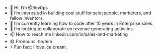 - 👋 Hi, I’m @Rev0ps
- 👀 I’m interested in building cool stuff for salespeople, marketers, and fellow inventors.
- 🌱 I’m currently learning how to code after 10 years in Enterprise sales.
- 💞️ I’m looking to collaborate on revenue generating activities.
- 📫 How to reach me linkedin.com/in/sales-and-marketing
- 😄 Pronouns: he/him
- ⚡ Fun fact: I love ice cream.

<!---
Rev0ps/Rev0ps is a ✨ special ✨ repository because its `README.md` (this file) appears on your GitHub profile.
You can click the Preview link to take a look at your changes.
--->
